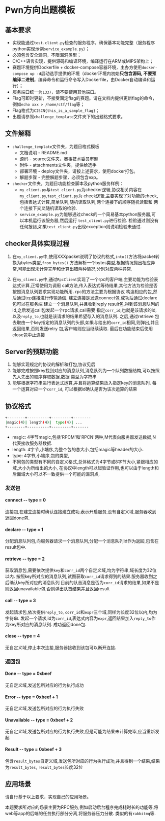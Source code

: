 # Pwn方向出题模板

## 基本要求
* 实现能通过`test.client.py`检查的服务程序，确保基本功能完整（服务程序python实现示例`service_example.py`）；
* 必须包含安全漏洞，不限漏洞类型；
* C/C++语言实现，提供源码和编译环境，编译运行在ARM或MIPS架构上；
* 赛题环境提供Dockerfile + docker-compose容器环境，主办方使用`docker-compose up -d`启动选手提供的环境（docker环境内初始**只包含源码, 不要预编译二进制**，编译命令和运行命令写入Dockerfile，由Docker自动编译和运行）；
* 服务端口统一为`1337`，请不要使用其他端口。
* Flag可即时更新，不接受固定flag的赛题。请在文档内提供更新flag的命令，例如`echo xxx > /home/ctf/flag`等；
* Flag格式为`CISCN{this_is_a_sample_flag}`；
* 出题请参照`challenge_template`文件夹下的出题格式要求。


## 文件解释
* `challenge_template`文件夹，为题目格式模板
    * 文档说明 - README.md
    * 源码 - source文件夹，赛事技术委员审题
    * 附件 - attachments文件夹，提供给选手
    * 部署环境 - deploy文件夹，请按上述要求，使用docker打包。
    * 解题步骤 - 完整解题步骤，必须包含exp。
* `checker`文件夹，为题目功能检查脚本及python服务样例：
    * `my_client.py`与`test_client.py`为checker逻辑,协议相关内容在`my_client.py`,`test_client.py`为
    check逻辑,主要实现了对功能的check,包括表达式计算,简单队列,随机读取队列,两个连接下的顺序随机读取和
    两个连接下交叉随机读取的检验.
    * `service_example.py`为能够通过check的一个简易基本python服务器,可以本机运行该服务器,然后运行
    `test_client.py`进行检验. 检验通过则没有任何报错,如果`test_client.py`出现exception则说明检验未通过.

## checker具体实现过程
1. 在`my_client.py`中,使用XXXpacket说明了协议的格式,`into()`方法将packet转换为bytes类型,`from_bytes()`
方法解析一个bytes类型,根据情况抛出相应异常,可能出现未计算完毕和计算出错两种情况,分别对应两种异常.

2. 在`my_client.py`中,通过`RpcClient`实现了一个rpc的客户端,主要功能为检验表达式计算,正常使用为调用
call方法,传入表达式等待结果,其他方法为检验是否按照消息队列要求实现功能所用. rpc的方法主要为根据协议
构造相应的包,然后通过tcp连接进行传输通信. 建立连接是发送connect包,成功后通过declare包可以在服务端
建立一个消息队列,并且收到reply result包,得到该消息队列的id,之后发送call包发起一个rpc请求,call需要
指定`corr_id`,也就是该请求的id,以及`reply_to`,也就是该请求的结果希望存入的消息队列. 之后,通过retrieve
包去取由一个key指定的消息队列的头部,如果与给出的`corr_id`相同,则弹出,并且返回结果,否则发送retry
包,客户端则应当继续读取. 最后在功能结束后使用close包中止连接

## Server的预期功能
1. 能够实现规定的协议的解析和打包,协议见后
2. 能够完成按照key找到对应的消息队列,消息队列为一个队列数据结构,可以按照先入先出的顺序存取数据,数据
类型为字符串
3. 能够根据字符串进行表达式运算,并且将运算结果放入指定key的消息队列. 每一个运算对应一个`corr_id`,
可以根据id确认是否为该次运算的结果

## 协议格式

```sh
+--------+----------+---------+--------
|magic(4)| length(4)|  type(4)| ...
+--------+----------+---------+-------
```

* magic: 4字节magic,包括'RPCM'和'RPCN'两种,M代表向服务器发送数据,N代表接收服务器数据.
* length: 4字节,小端序,为整个包的总大小,包括magic等header的大小.
* type: 4字节,小端序,包的类型,
* 不同包的类型有不同的自定义格式,总体格式为4字节或8字节大小,紧跟相应的域,大小为所给出的大小,
  在协议中length可以起验证作用,也可以由于length和后面域大小可以不一致提供一个可能的漏洞点,

### 发送包
#### connect -- type = 0
连接包,在建立连接时确认连接建立成功,表示开启服务,没有自定义域,服务器收到返回done包.

#### declare -- type = 1
分配消息队列包,向服务器请求一个消息队列,分配一个消息队列id作为返回,包含在result包中.

#### retrieve -- type = 2
获取消息包,需要依次提供`key`和`corr_id`两个自定义域,均为字符串,域长度为32位以内.
按照key所对应的消息队列,试图获取`corr_id`请求得到的结果.服务器收到之后确认key所对应的消息队列
目前的队首消息是否为`corr_id`请求的结果,如果不是则返回unavailable包,否则弹出队首结果并且返回result

#### call -- type = 3
发起请求包,依次提供`reply_to`, `corr_id`和`expr`三个域,同样为长度32位以内,均为字符串.
发起一个请求,id为`corr_id`,表达式内容为`expr`,返回结果加入`reply_to`作为key所对应的消息队列.
成功返回done包.

#### close -- type = 4
无自定义域,停止本次连接,服务器接收到该包可以断开连接.

### 返回包
#### Done -- type = 0xbeef
无自定义域,发送包所对应的行为执行成功

#### Error -- type = 0xbeef + 1
无自定义域,发送包所对应的行为执行失败

#### Unavailable -- type = 0xbeef + 2
无自定义域,发送包所对应的行为执行失败,但是可能为结果未计算完毕,应当重新发起

#### Result -- type = 0xbeef + 3
包含`result_bytes`自定义域,发送包所对应的行为执行成功,并且得到一个结果,结果为`result_bytes`,
`result_bytes`长度32位

## 应用场景
请自行基于以上要求，实现自己的应用场景。

本题要求所对应的场景主要为RPC服务,例如启动后台程序完成耗时长的功能等,将web等app的后端的任务执行部分分离,将服务器压力分散. 类似的有`rabbitmq`等.
